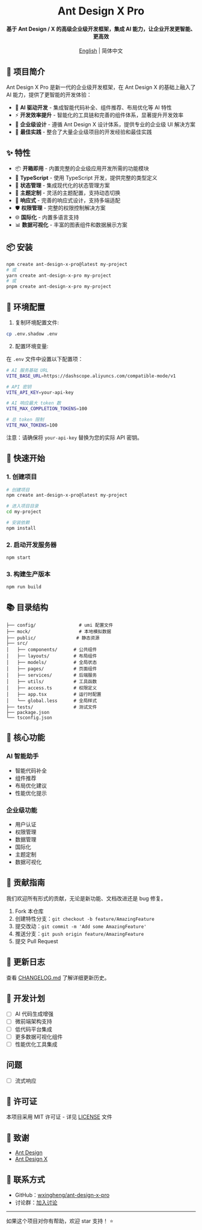 <div align="center">

# Ant Design X Pro

<h4>基于 Ant Design / X 的高级企业级开发框架，集成 AI 能力，让企业开发更智能、更高效</h4>

[English](./README_EN.md) | 简体中文

</div>

## 🎯 项目简介

Ant Design X Pro 是新一代的企业级开发框架，在 Ant Design X 的基础上融入了 AI 能力，提供了更智能的开发体验：

- 🤖 **AI 驱动开发** - 集成智能代码补全、组件推荐、布局优化等 AI 特性
- ⚡️ **开发效率提升** - 智能化的工具链和完善的组件体系，显著提升开发效率
- 🎨 **企业级设计** - 遵循 Ant Design X 设计体系，提供专业的企业级 UI 解决方案
- 🌟 **最佳实践** - 整合了大量企业级项目的开发经验和最佳实践

## ✨ 特性

- 📦 **开箱即用** - 内置完整的企业级应用开发所需的功能模块
- 🎯 **TypeScript** - 使用 TypeScript 开发，提供完整的类型定义
- 🔄 **状态管理** - 集成现代化的状态管理方案
- 🎨 **主题定制** - 灵活的主题配置，支持动态切换
- 📱 **响应式** - 完善的响应式设计，支持多端适配
- 🛡 **权限管理** - 完整的权限控制解决方案
- 🌐 **国际化** - 内置多语言支持
- 📊 **数据可视化** - 丰富的图表组件和数据展示方案

## 📦 安装

```bash
npm create ant-design-x-pro@latest my-project
# 或
yarn create ant-design-x-pro my-project
# 或
pnpm create ant-design-x-pro my-project
```

## 🔧 环境配置

1. 复制环境配置文件:
```bash
cp .env.shadow .env
```

2. 配置环境变量:

在 `.env` 文件中设置以下配置项：

```bash
# AI 服务基础 URL
VITE_BASE_URL=https://dashscope.aliyuncs.com/compatible-mode/v1

# API 密钥
VITE_API_KEY=your-api-key

# AI 响应最大 token 数
VITE_MAX_COMPLETION_TOKENS=100

# 总 token 限制
VITE_MAX_TOKENS=100
```

注意：请确保将 `your-api-key` 替换为您的实际 API 密钥。

## 🚀 快速开始

### 1. 创建项目

```bash
# 创建项目
npm create ant-design-x-pro@latest my-project

# 进入项目目录
cd my-project

# 安装依赖
npm install
```

### 2. 启动开发服务器

```bash
npm start
```

### 3. 构建生产版本

```bash
npm run build
```

## 📚 目录结构

```
├── config/                # umi 配置文件
├── mock/                  # 本地模拟数据
├── public/               # 静态资源
├── src/
│   ├── components/      # 公共组件
│   ├── layouts/         # 布局组件
│   ├── models/          # 全局状态
│   ├── pages/           # 页面组件
│   ├── services/        # 后端服务
│   ├── utils/           # 工具函数
│   ├── access.ts        # 权限定义
│   ├── app.tsx          # 运行时配置
│   └── global.less      # 全局样式
├── tests/               # 测试文件
├── package.json
└── tsconfig.json
```

## 🎯 核心功能

### AI 智能助手

- 智能代码补全
- 组件推荐
- 布局优化建议
- 性能优化提示

### 企业级功能

- 用户认证
- 权限管理
- 数据管理
- 国际化
- 主题定制
- 数据可视化

## 🤝 贡献指南

我们欢迎所有形式的贡献，无论是新功能、文档改进还是 bug 修复。

1. Fork 本仓库
2. 创建特性分支：`git checkout -b feature/AmazingFeature`
3. 提交改动：`git commit -m 'Add some AmazingFeature'`
4. 推送分支：`git push origin feature/AmazingFeature`
5. 提交 Pull Request

## 📝 更新日志

查看 [CHANGELOG.md](./CHANGELOG.md) 了解详细更新历史。

## 🎯 开发计划

- [ ] AI 代码生成增强
- [ ] 微前端架构支持
- [ ] 低代码平台集成
- [ ] 更多数据可视化组件
- [ ] 性能优化工具集成

## 问题

- [ ] 流式响应

## 📄 许可证

本项目采用 MIT 许可证 - 详见 [LICENSE](LICENSE) 文件

## 🙏 致谢

- [Ant Design](https://ant.design)
- [Ant Design X](https://x.ant.design)

## 📮 联系方式

- GitHub：[wxingheng/ant-design-x-pro](https://github.com/wxingheng/ant-design-x-pro)
- 讨论群：[加入讨论](https://github.com/wxingheng/ant-design-x-pro/discussions)

---

如果这个项目对你有帮助，欢迎 star 支持！ ⭐️
